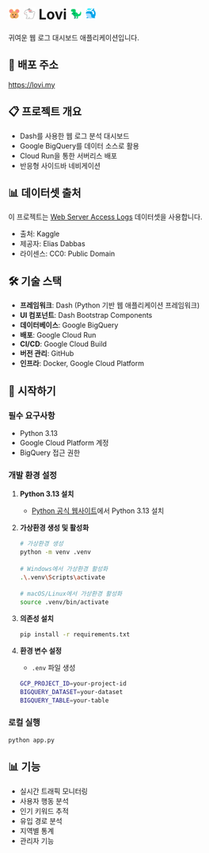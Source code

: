 # <img src="assets/hamster.png" width="24" height="24" alt="Hamster"> <img src="assets/rabbit.png" width="24" height="24" alt="Rabbit"> Lovi <img src="assets/t-rex.png" width="24" height="24" alt="T-Rex"> <img src="assets/spouting-whale.png" width="24" height="24" alt="Whale">

귀여운 웹 로그 대시보드 애플리케이션입니다.

## 🚀 배포 주소

https://lovi.my

## 📋 프로젝트 개요

- Dash를 사용한 웹 로그 분석 대시보드
- Google BigQuery를 데이터 소스로 활용
- Cloud Run을 통한 서버리스 배포
- 반응형 사이드바 네비게이션

## 📊 데이터셋 출처

이 프로젝트는 [Web Server Access Logs](https://www.kaggle.com/datasets/eliasdabbas/web-server-access-logs) 데이터셋을 사용합니다.

- 출처: Kaggle
- 제공자: Elias Dabbas
- 라이센스: CC0: Public Domain

## 🛠️ 기술 스택

- **프레임워크**: Dash (Python 기반 웹 애플리케이션 프레임워크)
- **UI 컴포넌트**: Dash Bootstrap Components
- **데이터베이스**: Google BigQuery
- **배포**: Google Cloud Run
- **CI/CD**: Google Cloud Build
- **버전 관리**: GitHub
- **인프라**: Docker, Google Cloud Platform

## 🚀 시작하기

### 필수 요구사항

- Python 3.13
- Google Cloud Platform 계정
- BigQuery 접근 권한

### 개발 환경 설정

1. **Python 3.13 설치**

   - [Python 공식 웹사이트](https://www.python.org/downloads/)에서 Python 3.13 설치

2. **가상환경 생성 및 활성화**

   ```bash
   # 가상환경 생성
   python -m venv .venv

   # Windows에서 가상환경 활성화
   .\.venv\Scripts\activate

   # macOS/Linux에서 가상환경 활성화
   source .venv/bin/activate
   ```

3. **의존성 설치**

   ```bash
   pip install -r requirements.txt
   ```

4. **환경 변수 설정**
   - `.env` 파일 생성
   ```bash
   GCP_PROJECT_ID=your-project-id
   BIGQUERY_DATASET=your-dataset
   BIGQUERY_TABLE=your-table
   ```

### 로컬 실행

```bash
python app.py
```

## 📊 기능

- 실시간 트래픽 모니터링
- 사용자 행동 분석
- 인기 키워드 추적
- 유입 경로 분석
- 지역별 통계
- 관리자 기능
